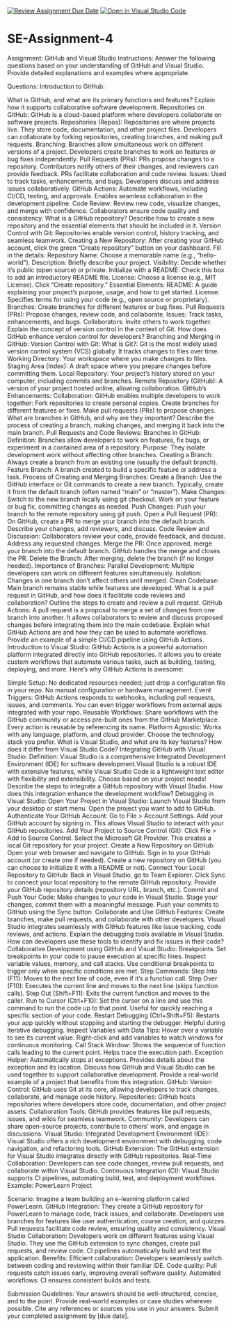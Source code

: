 [![Review Assignment Due Date](https://classroom.github.com/assets/deadline-readme-button-22041afd0340ce965d47ae6ef1cefeee28c7c493a6346c4f15d667ab976d596c.svg)](https://classroom.github.com/a/GvXCZgfk)
[![Open in Visual Studio Code](https://classroom.github.com/assets/open-in-vscode-2e0aaae1b6195c2367325f4f02e2d04e9abb55f0b24a779b69b11b9e10269abc.svg)](https://classroom.github.com/online_ide?assignment_repo_id=15339047&assignment_repo_type=AssignmentRepo)
# SE-Assignment-4
Assignment: GitHub and Visual Studio
Instructions:
Answer the following questions based on your understanding of GitHub and Visual Studio. Provide detailed explanations and examples where appropriate.

Questions:
Introduction to GitHub:

What is GitHub, and what are its primary functions and features? Explain how it supports collaborative software development.
Repositories on GitHub:
GitHub is a cloud-based platform where developers collaborate on software projects. Repositories (Repos):
Repositories are where projects live. They store code, documentation, and other project files.
Developers can collaborate by forking repositories, creating branches, and making pull requests.
Branching:
Branches allow simultaneous work on different versions of a project.
Developers create branches to work on features or bug fixes independently.
Pull Requests (PRs):
PRs propose changes to a repository.
Contributors notify others of their changes, and reviewers can provide feedback.
PRs facilitate collaboration and code review.
Issues:
Used to track tasks, enhancements, and bugs.
Developers discuss and address issues collaboratively.
GitHub Actions:
Automate workflows, including CI/CD, testing, and approvals.
Enables seamless collaboration in the development pipeline.
Code Review:
Review new code, visualize changes, and merge with confidence.
Collaborators ensure code quality and consistency.
What is a GitHub repository? Describe how to create a new repository and the essential elements that should be included in it.
Version Control with Git:
Repositories enable version control, history tracking, and seamless teamwork.
Creating a New Repository:
After creating your GitHub account, click the green “Create repository” button on your dashboard.
Fill in the details:
Repository Name: Choose a memorable name (e.g., “hello-world”).
Description: Briefly describe your project.
Visibility: Decide whether it’s public (open source) or private.
Initialize with a README: Check this box to add an introductory README file.
License: Choose a license (e.g., MIT License).
Click “Create repository.”
Essential Elements:
README: A guide explaining your project’s purpose, usage, and how to get started.
License: Specifies terms for using your code (e.g., open source or proprietary).
Branches: Create branches for different features or bug fixes.
Pull Requests (PRs): Propose changes, review code, and collaborate.
Issues: Track tasks, enhancements, and bugs.
Collaborators: Invite others to work together.
Explain the concept of version control in the context of Git. How does GitHub enhance version control for developers?
Branching and Merging in GitHub:
Version Control with Git:
What is Git?: Git is the most widely used version control system (VCS) globally. It tracks changes to files over time.
Working Directory: Your workspace where you make changes to files.
Staging Area (Index): A draft space where you prepare changes before committing them.
Local Repository: Your project’s history stored on your computer, including commits and branches.
Remote Repository (GitHub): A version of your project hosted online, allowing collaboration.
GitHub’s Enhancements:
Collaboration: GitHub enables multiple developers to work together:
Fork repositories to create personal copies.
Create branches for different features or fixes.
Make pull requests (PRs) to propose changes.
What are branches in GitHub, and why are they important? Describe the process of creating a branch, making changes, and merging it back into the main branch.
Pull Requests and Code Reviews:
Branches in GitHub:
Definition: Branches allow developers to work on features, fix bugs, or experiment in a contained area of a repository.
Purpose: They isolate development work without affecting other branches.
Creating a Branch: Always create a branch from an existing one (usually the default branch).
Feature Branch: A branch created to build a specific feature or address a task.
Process of Creating and Merging Branches:
Create a Branch:
Use the GitHub interface or Git commands to create a new branch.
Typically, create it from the default branch (often named “main” or “master”).
Make Changes:
Switch to the new branch locally using git checkout.
Work on your feature or bug fix, committing changes as needed.
Push Changes:
Push your branch to the remote repository using git push.
Open a Pull Request (PR):
On GitHub, create a PR to merge your branch into the default branch.
Describe your changes, add reviewers, and discuss.
Code Review and Discussion:
Collaborators review your code, provide feedback, and discuss.
Address any requested changes.
Merge the PR:
Once approved, merge your branch into the default branch.
GitHub handles the merge and closes the PR.
Delete the Branch:
After merging, delete the branch (if no longer needed).
Importance of Branches:
Parallel Development: Multiple developers can work on different features simultaneously.
Isolation: Changes in one branch don’t affect others until merged.
Clean Codebase: Main branch remains stable while features are developed.
What is a pull request in GitHub, and how does it facilitate code reviews and collaboration? Outline the steps to create and review a pull request.
GitHub Actions:
A pull request is a proposal to merge a set of changes from one branch into another.
It allows collaborators to review and discuss proposed changes before integrating them into the main codebase.
Explain what GitHub Actions are and how they can be used to automate workflows. Provide an example of a simple CI/CD pipeline using GitHub Actions.
Introduction to Visual Studio:
GitHub Actions is a powerful automation platform integrated directly into GitHub repositories. It allows you to create custom workflows that automate various tasks, such as building, testing, deploying, and more. Here’s why GitHub Actions is awesome:

Simple Setup:
No dedicated resources needed; just drop a configuration file in your repo.
No manual configuration or hardware management.
Event Triggers:
GitHub Actions responds to webhooks, including pull requests, issues, and comments.
You can even trigger workflows from external apps integrated with your repo.
Reusable Workflows:
Share workflows with the GitHub community or access pre-built ones from the GitHub Marketplace.
Every action is reusable by referencing its name.
Platform Agnostic:
Works with any language, platform, and cloud provider.
Choose the technology stack you prefer.
What is Visual Studio, and what are its key features? How does it differ from Visual Studio Code?
Integrating GitHub with Visual Studio:
 Definition: Visual Studio is a comprehensive Integrated Development Environment (IDE) for software development.Visual Studio is a robust IDE with extensive features, while Visual Studio Code is a lightweight text editor with flexibility and extensibility. Choose based on your project needs! 
Describe the steps to integrate a GitHub repository with Visual Studio. How does this integration enhance the development workflow?
Debugging in Visual Studio:
Open Your Project in Visual Studio:
Launch Visual Studio from your desktop or start menu.
Open the project you want to add to GitHub.
Authenticate Your GitHub Account:
Go to File > Account Settings.
Add your GitHub account by signing in.
This allows Visual Studio to interact with your GitHub repositories.
Add Your Project to Source Control (Git):
Click File > Add to Source Control.
Select the Microsoft Git Provider.
This creates a local Git repository for your project.
Create a New Repository on GitHub:
Open your web browser and navigate to GitHub.
Sign in to your GitHub account (or create one if needed).
Create a new repository on GitHub (you can choose to initialize it with a README or not).
Connect Your Local Repository to GitHub:
Back in Visual Studio, go to Team Explorer.
Click Sync to connect your local repository to the remote GitHub repository.
Provide your GitHub repository details (repository URL, branch, etc.).
Commit and Push Your Code:
Make changes to your code in Visual Studio.
Stage your changes, commit them with a meaningful message.
Push your commits to GitHub using the Sync button.
Collaborate and Use GitHub Features:
Create branches, make pull requests, and collaborate with other developers.
Visual Studio integrates seamlessly with GitHub features like issue tracking, code reviews, and actions.
Explain the debugging tools available in Visual Studio. How can developers use these tools to identify and fix issues in their code?
Collaborative Development using GitHub and Visual Studio:
Breakpoints:
Set breakpoints in your code to pause execution at specific lines.
Inspect variable values, memory, and call stacks.
Use conditional breakpoints to trigger only when specific conditions are met.
Step Commands:
Step Into (F11): Moves to the next line of code, even if it’s a function call.
Step Over (F10): Executes the current line and moves to the next line (skips function calls).
Step Out (Shift+F11): Exits the current function and moves to the caller.
Run to Cursor (Ctrl+F10):
Set the cursor on a line and use this command to run the code up to that point.
Useful for quickly reaching a specific section of your code.
Restart Debugging (Ctrl+Shift+F5):
Restarts your app quickly without stopping and starting the debugger.
Helpful during iterative debugging.
Inspect Variables with Data Tips:
Hover over a variable to see its current value.
Right-click and add variables to watch windows for continuous monitoring.
Call Stack Window:
Shows the sequence of function calls leading to the current point.
Helps trace the execution path.
Exception Helper:
Automatically stops at exceptions.
Provides details about the exception and its location.
Discuss how GitHub and Visual Studio can be used together to support collaborative development. Provide a real-world example of a project that benefits from this integration.
GitHub:
Version Control: GitHub uses Git at its core, allowing developers to track changes, collaborate, and manage code history.
Repositories: GitHub hosts repositories where developers store code, documentation, and other project assets.
Collaboration Tools: GitHub provides features like pull requests, issues, and wikis for seamless teamwork.
Community: Developers can share open-source projects, contribute to others’ work, and engage in discussions.
Visual Studio:
Integrated Development Environment (IDE): Visual Studio offers a rich development environment with debugging, code navigation, and refactoring tools.
GitHub Extension: The GitHub extension for Visual Studio integrates directly with GitHub repositories.
Real-Time Collaboration: Developers can see code changes, review pull requests, and collaborate within Visual Studio.
Continuous Integration (CI): Visual Studio supports CI pipelines, automating build, test, and deployment workflows.
Example: PowerLearn Project

Scenario: Imagine a team building an e-learning platform called PowerLearn.
GitHub Integration:
They create a GitHub repository for PowerLearn to manage code, track issues, and collaborate.
Developers use branches for features like user authentication, course creation, and quizzes.
Pull requests facilitate code review, ensuring quality and consistency.
Visual Studio Collaboration:
Developers work on different features using Visual Studio.
They use the GitHub extension to sync changes, create pull requests, and review code.
CI pipelines automatically build and test the application.
Benefits:
Efficient collaboration: Developers seamlessly switch between coding and reviewing within their familiar IDE.
Code quality: Pull requests catch issues early, improving overall software quality.
Automated workflows: CI ensures consistent builds and tests.

Submission Guidelines:
Your answers should be well-structured, concise, and to the point.
Provide real-world examples or case studies wherever possible.
Cite any references or sources you use in your answers.
Submit your completed assignment by [due date].
